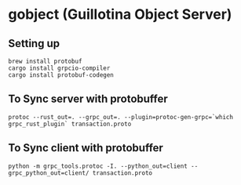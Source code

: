 # gobject (Guillotina Object Server)

## Setting up
```
brew install protobuf
cargo install grpcio-compiler
cargo install protobuf-codegen
```

## To Sync server with protobuffer
```
protoc --rust_out=. --grpc_out=. --plugin=protoc-gen-grpc=`which grpc_rust_plugin` transaction.proto
```

## To Sync client with protobuffer
```
python -m grpc_tools.protoc -I. --python_out=client --grpc_python_out=client/ transaction.proto
```